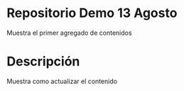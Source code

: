 # Repositorio Demo 13 Agosto
Muestra el primer agregado de contenidos

# Descripción

Muestra como actualizar el contenido 
